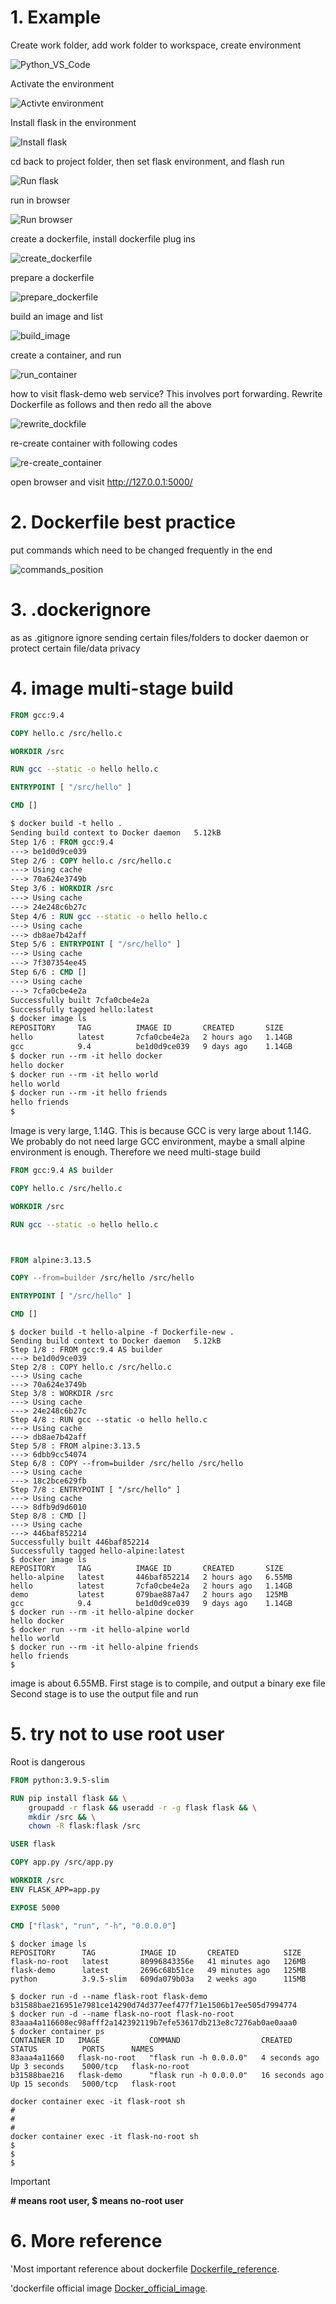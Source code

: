 # 1. Example

Create work folder, add work folder to workspace, create environment

![Python_VS_Code](/_Docker/imgs/Docker_example_1.png)

Activate the environment

![Activte environment](/_Docker/imgs/Docker_example_2.png)

Install flask in the environment

![Install flask](/_Docker/imgs/Docker_example_3.png)

cd back to project folder, then set flask environment, and flash run

![Run flask](/_Docker/imgs/Docker_example_4.png)

run in browser

![Run browser](/_Docker/imgs/Docker_example_5.png)

create a dockerfile, install dockerfile plug ins

![create_dockerfile](/_Docker/imgs/Docker_example_6.png)

prepare a dockerfile

![prepare_dockerfile](/_Docker/imgs/Docker_example_7.png)

build an image and list

![build_image](/_Docker/imgs/Docker_example_8.png)

create a container, and run

![run_container](/_Docker/imgs/Docker_example_9.png)

how to visit flask-demo web service? This involves port forwarding. Rewrite Dockerfile as follows and then redo all the above

![rewrite_dockfile](/_Docker/imgs/Docker_example_10.png)

re-create container with following codes

![re-create_container](/_Docker/imgs/Docker_example_11.png)

open browser and visit http://127.0.0.1:5000/

# 2. Dockerfile best practice

put commands which need to be changed frequently in the end

![commands_position](/_Docker/imgs/Docker_example_12.png)

# 3. .dockerignore

as as .gitignore
ignore sending certain files/folders to docker daemon
or protect certain file/data privacy

# 4. image multi-stage build

```dockerfile
FROM gcc:9.4

COPY hello.c /src/hello.c

WORKDIR /src

RUN gcc --static -o hello hello.c

ENTRYPOINT [ "/src/hello" ]

CMD []
```
```dockerfile
$ docker build -t hello .
Sending build context to Docker daemon   5.12kB
Step 1/6 : FROM gcc:9.4
---> be1d0d9ce039
Step 2/6 : COPY hello.c /src/hello.c
---> Using cache
---> 70a624e3749b
Step 3/6 : WORKDIR /src
---> Using cache
---> 24e248c6b27c
Step 4/6 : RUN gcc --static -o hello hello.c
---> Using cache
---> db8ae7b42aff
Step 5/6 : ENTRYPOINT [ "/src/hello" ]
---> Using cache
---> 7f307354ee45
Step 6/6 : CMD []
---> Using cache
---> 7cfa0cbe4e2a
Successfully built 7cfa0cbe4e2a
Successfully tagged hello:latest
$ docker image ls
REPOSITORY     TAG          IMAGE ID       CREATED       SIZE
hello          latest       7cfa0cbe4e2a   2 hours ago   1.14GB
gcc            9.4          be1d0d9ce039   9 days ago    1.14GB
$ docker run --rm -it hello docker
hello docker
$ docker run --rm -it hello world
hello world
$ docker run --rm -it hello friends
hello friends
$
```
Image is very large, 1.14G. This is because GCC is very large about 1.14G. We probably do not need large GCC environment, maybe a small alpine environment is enough.
Therefore we need multi-stage build
```dockerfile
FROM gcc:9.4 AS builder

COPY hello.c /src/hello.c

WORKDIR /src

RUN gcc --static -o hello hello.c



FROM alpine:3.13.5

COPY --from=builder /src/hello /src/hello

ENTRYPOINT [ "/src/hello" ]

CMD []
```
```
$ docker build -t hello-alpine -f Dockerfile-new .
Sending build context to Docker daemon   5.12kB
Step 1/8 : FROM gcc:9.4 AS builder
---> be1d0d9ce039
Step 2/8 : COPY hello.c /src/hello.c
---> Using cache
---> 70a624e3749b
Step 3/8 : WORKDIR /src
---> Using cache
---> 24e248c6b27c
Step 4/8 : RUN gcc --static -o hello hello.c
---> Using cache
---> db8ae7b42aff
Step 5/8 : FROM alpine:3.13.5
---> 6dbb9cc54074
Step 6/8 : COPY --from=builder /src/hello /src/hello
---> Using cache
---> 18c2bce629fb
Step 7/8 : ENTRYPOINT [ "/src/hello" ]
---> Using cache
---> 8dfb9d9d6010
Step 8/8 : CMD []
---> Using cache
---> 446baf852214
Successfully built 446baf852214
Successfully tagged hello-alpine:latest
$ docker image ls
REPOSITORY     TAG          IMAGE ID       CREATED       SIZE
hello-alpine   latest       446baf852214   2 hours ago   6.55MB
hello          latest       7cfa0cbe4e2a   2 hours ago   1.14GB
demo           latest       079bae887a47   2 hours ago   125MB
gcc            9.4          be1d0d9ce039   9 days ago    1.14GB
$ docker run --rm -it hello-alpine docker
hello docker
$ docker run --rm -it hello-alpine world
hello world
$ docker run --rm -it hello-alpine friends
hello friends
$
```
image is about 6.55MB.
First stage is to compile, and output a binary exe file
Second stage is to use the output file and run

# 5. try not to use root user

Root is dangerous
```dockerfile
FROM python:3.9.5-slim

RUN pip install flask && \
    groupadd -r flask && useradd -r -g flask flask && \
    mkdir /src && \
    chown -R flask:flask /src

USER flask

COPY app.py /src/app.py

WORKDIR /src
ENV FLASK_APP=app.py

EXPOSE 5000

CMD ["flask", "run", "-h", "0.0.0.0"]
```
```
$ docker image ls
REPOSITORY      TAG          IMAGE ID       CREATED          SIZE
flask-no-root   latest       80996843356e   41 minutes ago   126MB
flask-demo      latest       2696c68b51ce   49 minutes ago   125MB
python          3.9.5-slim   609da079b03a   2 weeks ago      115MB
```
```
$ docker run -d --name flask-root flask-demo
b31588bae216951e7981ce14290d74d377eef477f71e1506b17ee505d7994774
$ docker run -d --name flask-no-root flask-no-root
83aaa4a116608ec98afff2a142392119b7efe53617db213e8c7276ab0ae0aaa0
$ docker container ps
CONTAINER ID   IMAGE           COMMAND                  CREATED          STATUS          PORTS      NAMES
83aaa4a11660   flask-no-root   "flask run -h 0.0.0.0"   4 seconds ago    Up 3 seconds    5000/tcp   flask-no-root
b31588bae216   flask-demo      "flask run -h 0.0.0.0"   16 seconds ago   Up 15 seconds   5000/tcp   flask-root
```
```
docker container exec -it flask-root sh
#
#
#
docker container exec -it flask-no-root sh
$
$
$
```
> [!IMPORTANT]
> **# means root user, $ means no-root user**

# 6. More reference

'Most important reference about dockerfile [Dockerfile_reference](https://docs.docker.com/reference/dockerfile/).

'dockerfile official image [Docker_official_image](https://github.com/docker-library/official-images).























